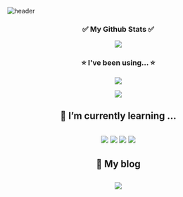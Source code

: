 ![header](https://capsule-render.vercel.app/api?type=waving&color=0:91c591,100:389738&height=380&section=header&text=Welcome!&fontSize=80)


<h3 align="center">✅ My Github Stats ✅</h3>
<p align="center">
<img align="center" src = "https://github-readme-stats.vercel.app/api?username=dohyeons&show_icons=true&theme=radical">
</p>
<h3 align="center">⭐ I've been using... ⭐</h3>
<p align="center">
 <img align="center" src="https://github-readme-stats.vercel.app/api/top-langs/?username=dohyeons&layout=compact&show_icons=ture&show_owner=ture&hide_title=ture&theme=nord" />
</p>

<p align="center">
 <img align="center" src="http://mazassumnida.wtf/api/v2/generate_badge?boj=dhs0603" />
</p>


<h2 align ="center">🌱 I’m currently learning ... <h2>
<div align="center">
    <img src="https://img.shields.io/badge/HTML-orange?style=flat&logo=HTML5&logoColor=white"/>
    <img src="https://img.shields.io/badge/Javascript-yellow?style=flat&logo=JavaScript&logoColor=white"/>
    <img src="https://img.shields.io/badge/CSS3-blue?&style=flat&logo=css3&logoColor=white"/>
    <img src="https://img.shields.io/badge/React-61DAFB?style=flat&logo=React&logoColor=white"/>
</div>


<h2 align ="center">🌱 My blog <h2>
  
  <p  align ="center">
    <a href="https://velog.io/@ddhhss0603">
     <img  align ="center"  src="https://img.shields.io/badge/Velog-green?style=flat&logo=Velog&logoColor=white" />
    </a>
</p>
